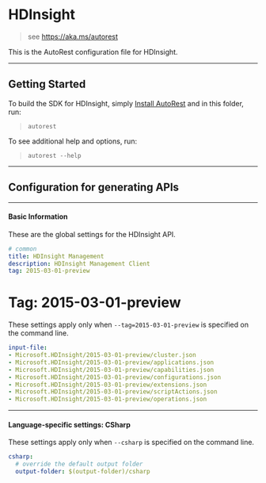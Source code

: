 # HDInsight
    
> see https://aka.ms/autorest

This is the AutoRest configuration file for HDInsight.



---
## Getting Started 
To build the SDK for HDInsight, simply [Install AutoRest](https://aka.ms/autorest/install) and in this folder, run:

> `autorest`

To see additional help and options, run:

> `autorest --help`
---

## Configuration for generating APIs


---
#### Basic Information 
These are the global settings for the HDInsight API.

``` yaml
# common 
title: HDInsight Management
description: HDInsight Management Client
tag: 2015-03-01-preview

```


# Tag: 2015-03-01-preview

These settings apply only when `--tag=2015-03-01-preview` is specified on the command line.

``` yaml $(tag) == '2015-03-01-preview'
input-file:
- Microsoft.HDInsight/2015-03-01-preview/cluster.json
- Microsoft.HDInsight/2015-03-01-preview/applications.json
- Microsoft.HDInsight/2015-03-01-preview/capabilities.json
- Microsoft.HDInsight/2015-03-01-preview/configurations.json
- Microsoft.HDInsight/2015-03-01-preview/extensions.json
- Microsoft.HDInsight/2015-03-01-preview/scriptActions.json
- Microsoft.HDInsight/2015-03-01-preview/operations.json

```


---
#### Language-specific settings: CSharp

These settings apply only when `--csharp` is specified on the command line.

``` yaml $(csharp)
csharp:
  # override the default output folder
  output-folder: $(output-folder)/csharp
```


